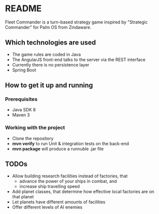 # README #

Fleet Commander is a turn-based strategy game inspired by "Strategic Commander" for Palm OS from Zindaware.

## Which technologies are used ##

* The game rules are coded in Java
* The AngularJS front-end talks to the server via the REST interface
* Currently there is no persistence layer
* Spring Boot

## How to get it up and running ##

### Prerequisites ###
* Java SDK 8
* Maven 3

### Working with the project ###
* Clone the repository
* **mvn verify** to run Unit & integration tests on the back-end
* **mvn package** will produce a runnuble .jar file

## TODOs
* Allow building research facilities instead of factories, that
    * advance the power of your ships in combat, and
    * increase ship travelling speed
* Add planet classes, that determine how effective local factories are on that planet
* Let planets have different amounts of facilities
* Offer different levels of AI enemies
